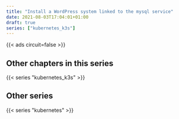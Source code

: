 ```yaml
---
title: "Install a WordPress system linked to the mysql service"
date: 2021-08-03T17:04:01+01:00
draft: true
series: ["kubernetes_k3s"]
---
```


{{< ads circuit=false >}}

## Other chapters in this series

{{< series "kubernetes_k3s" >}}

## Other series

{{< series "kubernetes" >}}
